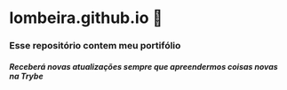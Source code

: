 # lombeira.github.io 🚀

### Esse repositório contem meu portifólio

##### Receberá novas atualizações sempre que apreendermos coisas novas na Trybe

